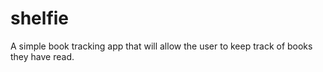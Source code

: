 # shelfie
A simple book tracking app that will allow the user to keep track of books they have read.
